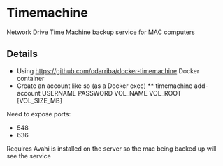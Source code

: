 # Timemachine

Network Drive Time Machine backup service for MAC computers

## Details

* Using https://github.com/odarriba/docker-timemachine Docker container
* Create an account like so (as a Docker exec)
** timemachine add-account USERNAME PASSWORD VOL_NAME VOL_ROOT [VOL_SIZE_MB]

Need to expose ports:
* 548
* 636

Requires Avahi is installed on the server so the mac being backed up will see the service


